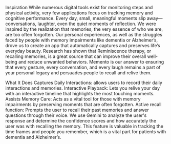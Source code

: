 Inspiration
While numerous digital tools exist for monitoring steps and physical activity, very few applications focus on tracking memory and cognitive performance. Every day, small, meaningful moments slip away—conversations, laughter, even the quiet moments of reflection. We were inspired by the realization that memories, the very essence of who we are, are too often forgotten. Our personal experiences, as well as the struggles faced by people with memory impairments like dementia or Alzheimer’s, drove us to create an app that automatically captures and preserves life’s everyday beauty. Research has shown that Reminiscence therapy, or recalling memories, is a great source that can improve their overall well-being and reduce unwanted behaviors. Memento is our answer to ensuring that every gesture, every conversation, and every laugh remains a part of your personal legacy and persuades people to recall and relive them.

What It Does
Captures Daily Interactions: allows users to record their daily interactions and memories.
Interactive Playback: Lets you relive your day with an interactive timeline that highlights the most touching moments.
Assists Memory Care: Acts as a vital tool for those with memory impairments by preserving moments that are often forgotten.
Active recall function: Prompts the user to recall their past memories and answer questions through their voice. We use Gemini to analyze the user's response and determine the confidence scores and how accurately the user was with recalling the memory. This feature is valuable in tracking the time frames and people you remember, which is a vital part for patients with dementia and Alzheimer’s.
